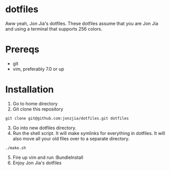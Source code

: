 dotfiles
========
Aww yeah, Jon Jia's dotfiles. These dotfiles assume that you are Jon Jia and
using a terminal that supports 256 colors.

Prereqs
=======
- git
- vim, preferably 7.0 or up

Installation
============
1. Go to home directory
2. Git clone this repository
```
git clone git@github.com:jonzjia/dotfiles.git dotfiles
```
3. Go into new dotfiles directory.
4. Run the shell script. It will make symlinks for everything in dotfiles. It
   will also move all your old files over to a separate directory.
```
./make.sh
```
5. Fire up vim and run :BundleInstall
6. Enjoy Jon Jia's dotfiles
